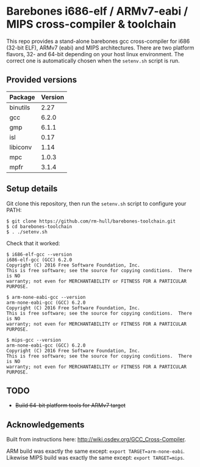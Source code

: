 # Barebones i686-elf / ARMv7-eabi / MIPS cross-compiler & toolchain

This repo provides a stand-alone barebones gcc cross-compiler for i686 (32-bit
ELF), ARMv7 (eabi) and MIPS architectures. There are two platform flavors, 32-
and 64-bit depending on your host linux environment. The correct one is
automatically chosen when the `setenv.sh` script is run.

## Provided versions

| Package  | Version |
|----------|---------|
| binutils | 2.27    |
| gcc      | 6.2.0   |
| gmp      | 6.1.1   |
| isl      | 0.17    |
| libiconv | 1.14    |
| mpc      | 1.0.3   |
| mpfr     | 3.1.4   |

## Setup details

Git clone this repository, then run the `setenv.sh` script to configure your PATH:

    $ git clone https://github.com/rm-hull/barebones-toolchain.git
    $ cd barebones-toolchain
    $ . ./setenv.sh

Check that it worked:

    $ i686-elf-gcc --version
    i686-elf-gcc (GCC) 6.2.0
    Copyright (C) 2016 Free Software Foundation, Inc.
    This is free software; see the source for copying conditions.  There is NO
    warranty; not even for MERCHANTABILITY or FITNESS FOR A PARTICULAR PURPOSE.

    $ arm-none-eabi-gcc --version
    arm-none-eabi-gcc (GCC) 6.2.0
    Copyright (C) 2016 Free Software Foundation, Inc.
    This is free software; see the source for copying conditions.  There is NO
    warranty; not even for MERCHANTABILITY or FITNESS FOR A PARTICULAR PURPOSE.

    $ mips-gcc --version
    arm-none-eabi-gcc (GCC) 6.2.0
    Copyright (C) 2016 Free Software Foundation, Inc.
    This is free software; see the source for copying conditions.  There is NO
    warranty; not even for MERCHANTABILITY or FITNESS FOR A PARTICULAR PURPOSE.

## TODO

* ~~Build 64-bit platform tools for ARMv7 target~~

## Acknowledgements

Built from instructions here: http://wiki.osdev.org/GCC_Cross-Compiler.

ARM build was exactly the same except: `export TARGET=arm-none-eabi`.
Likewise MIPS build was exactly the same except: `export TARGET=mips`.
